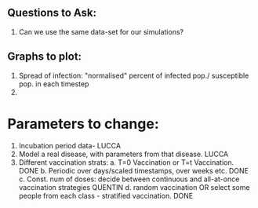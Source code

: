 ## Questions to Ask: 

1. Can we use the same data-set for our simulations?

## Graphs to plot: 

1. Spread of infection: "normalised" percent of infected pop./ susceptible pop. in each timestep
2.  

# Parameters to change: 

1. Incubation period data- LUCCA
2. Model a real disease, with parameters from that disease. LUCCA 
3. Different vaccination strats: 
    a. T=0 Vaccination or T=t Vaccination.                              DONE
    b. Periodic over days/scaled timestamps, over weeks etc.            DONE
    c. Const. num of doses: decide between continuous and all-at-once vaccination strategies QUENTIN 
    d. random vaccination OR select some people from each class - stratified vaccination. DONE